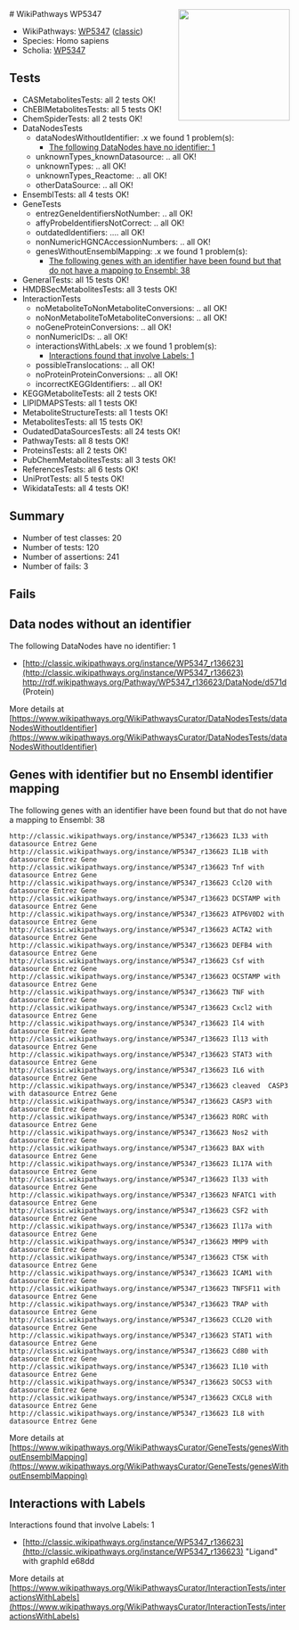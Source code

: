 <img style="float: right; width: 200px" src="https://upload.wikimedia.org/wikipedia/commons/thumb/8/83/Wplogo_with_text_500.png/640px-Wplogo_with_text_500.png" />
# WikiPathways WP5347

* WikiPathways: [WP5347](https://wikipathways.org/pathways/WP5347) ([classic](https://classic.wikipathways.org/instance/WP5347))
* Species: Homo sapiens
* Scholia: [WP5347](https://scholia.toolforge.org/wikipathways/WP5347)
## Tests
* CASMetabolitesTests: all 2 tests OK!
* ChEBIMetabolitesTests: all 5 tests OK!
* ChemSpiderTests: all 2 tests OK!
* DataNodesTests
    * dataNodesWithoutIdentifier: .x we found 1 problem(s):
        * [The following DataNodes have no identifier: 1](#d2d32fa0)
    * unknownTypes_knownDatasource: .. all OK!
    * unknownTypes: .. all OK!
    * unknownTypes_Reactome: .. all OK!
    * otherDataSource: .. all OK!
* EnsemblTests: all 4 tests OK!
* GeneTests
    * entrezGeneIdentifiersNotNumber: .. all OK!
    * affyProbeIdentifiersNotCorrect: .. all OK!
    * outdatedIdentifiers: .... all OK!
    * nonNumericHGNCAccessionNumbers: .. all OK!
    * genesWithoutEnsemblMapping: .x we found 1 problem(s):
        * [The following genes with an identifier have been found but that do not have a mapping to Ensembl: 38](#c4e54353)
* GeneralTests: all 15 tests OK!
* HMDBSecMetabolitesTests: all 3 tests OK!
* InteractionTests
    * noMetaboliteToNonMetaboliteConversions: .. all OK!
    * noNonMetaboliteToMetaboliteConversions: .. all OK!
    * noGeneProteinConversions: .. all OK!
    * nonNumericIDs: .. all OK!
    * interactionsWithLabels: .x we found 1 problem(s):
        * [Interactions found that involve Labels: 1](#630d2678)
    * possibleTranslocations: .. all OK!
    * noProteinProteinConversions: .. all OK!
    * incorrectKEGGIdentifiers: .. all OK!
* KEGGMetaboliteTests: all 2 tests OK!
* LIPIDMAPSTests: all 1 tests OK!
* MetaboliteStructureTests: all 1 tests OK!
* MetabolitesTests: all 15 tests OK!
* OudatedDataSourcesTests: all 24 tests OK!
* PathwayTests: all 8 tests OK!
* ProteinsTests: all 2 tests OK!
* PubChemMetabolitesTests: all 3 tests OK!
* ReferencesTests: all 6 tests OK!
* UniProtTests: all 5 tests OK!
* WikidataTests: all 4 tests OK!


## Summary

* Number of test classes: 20
* Number of tests: 120
* Number of assertions: 241
* Number of fails: 3

## Fails

<a name="d2d32fa0" />

## Data nodes without an identifier

The following DataNodes have no identifier: 1

* [http://classic.wikipathways.org/instance/WP5347_r136623](http://classic.wikipathways.org/instance/WP5347_r136623) http://rdf.wikipathways.org/Pathway/WP5347_r136623/DataNode/d571d (Protein)


More details at [https://www.wikipathways.org/WikiPathwaysCurator/DataNodesTests/dataNodesWithoutIdentifier](https://www.wikipathways.org/WikiPathwaysCurator/DataNodesTests/dataNodesWithoutIdentifier)

<a name="c4e54353" />

## Genes with identifier but no Ensembl identifier mapping

The following genes with an identifier have been found but that do not have a mapping to Ensembl: 38
```
http://classic.wikipathways.org/instance/WP5347_r136623 IL33 with datasource Entrez Gene
http://classic.wikipathways.org/instance/WP5347_r136623 IL1B with datasource Entrez Gene
http://classic.wikipathways.org/instance/WP5347_r136623 Tnf with datasource Entrez Gene
http://classic.wikipathways.org/instance/WP5347_r136623 Ccl20 with datasource Entrez Gene
http://classic.wikipathways.org/instance/WP5347_r136623 DCSTAMP with datasource Entrez Gene
http://classic.wikipathways.org/instance/WP5347_r136623 ATP6V0D2 with datasource Entrez Gene
http://classic.wikipathways.org/instance/WP5347_r136623 ACTA2 with datasource Entrez Gene
http://classic.wikipathways.org/instance/WP5347_r136623 DEFB4 with datasource Entrez Gene
http://classic.wikipathways.org/instance/WP5347_r136623 Csf with datasource Entrez Gene
http://classic.wikipathways.org/instance/WP5347_r136623 OCSTAMP with datasource Entrez Gene
http://classic.wikipathways.org/instance/WP5347_r136623 TNF with datasource Entrez Gene
http://classic.wikipathways.org/instance/WP5347_r136623 Cxcl2 with datasource Entrez Gene
http://classic.wikipathways.org/instance/WP5347_r136623 Il4 with datasource Entrez Gene
http://classic.wikipathways.org/instance/WP5347_r136623 Il13 with datasource Entrez Gene
http://classic.wikipathways.org/instance/WP5347_r136623 STAT3 with datasource Entrez Gene
http://classic.wikipathways.org/instance/WP5347_r136623 IL6 with datasource Entrez Gene
http://classic.wikipathways.org/instance/WP5347_r136623 cleaved  CASP3 with datasource Entrez Gene
http://classic.wikipathways.org/instance/WP5347_r136623 CASP3 with datasource Entrez Gene
http://classic.wikipathways.org/instance/WP5347_r136623 RORC with datasource Entrez Gene
http://classic.wikipathways.org/instance/WP5347_r136623 Nos2 with datasource Entrez Gene
http://classic.wikipathways.org/instance/WP5347_r136623 BAX with datasource Entrez Gene
http://classic.wikipathways.org/instance/WP5347_r136623 IL17A with datasource Entrez Gene
http://classic.wikipathways.org/instance/WP5347_r136623 Il33 with datasource Entrez Gene
http://classic.wikipathways.org/instance/WP5347_r136623 NFATC1 with datasource Entrez Gene
http://classic.wikipathways.org/instance/WP5347_r136623 CSF2 with datasource Entrez Gene
http://classic.wikipathways.org/instance/WP5347_r136623 Il17a with datasource Entrez Gene
http://classic.wikipathways.org/instance/WP5347_r136623 MMP9 with datasource Entrez Gene
http://classic.wikipathways.org/instance/WP5347_r136623 CTSK with datasource Entrez Gene
http://classic.wikipathways.org/instance/WP5347_r136623 ICAM1 with datasource Entrez Gene
http://classic.wikipathways.org/instance/WP5347_r136623 TNFSF11 with datasource Entrez Gene
http://classic.wikipathways.org/instance/WP5347_r136623 TRAP with datasource Entrez Gene
http://classic.wikipathways.org/instance/WP5347_r136623 CCL20 with datasource Entrez Gene
http://classic.wikipathways.org/instance/WP5347_r136623 STAT1 with datasource Entrez Gene
http://classic.wikipathways.org/instance/WP5347_r136623 Cd80 with datasource Entrez Gene
http://classic.wikipathways.org/instance/WP5347_r136623 IL10 with datasource Entrez Gene
http://classic.wikipathways.org/instance/WP5347_r136623 SOCS3 with datasource Entrez Gene
http://classic.wikipathways.org/instance/WP5347_r136623 CXCL8 with datasource Entrez Gene
http://classic.wikipathways.org/instance/WP5347_r136623 IL8 with datasource Entrez Gene
```

More details at [https://www.wikipathways.org/WikiPathwaysCurator/GeneTests/genesWithoutEnsemblMapping](https://www.wikipathways.org/WikiPathwaysCurator/GeneTests/genesWithoutEnsemblMapping)

<a name="630d2678" />

## Interactions with Labels

Interactions found that involve Labels: 1

* [http://classic.wikipathways.org/instance/WP5347_r136623](http://classic.wikipathways.org/instance/WP5347_r136623) "Ligand" with graphId e68dd


More details at [https://www.wikipathways.org/WikiPathwaysCurator/InteractionTests/interactionsWithLabels](https://www.wikipathways.org/WikiPathwaysCurator/InteractionTests/interactionsWithLabels)

